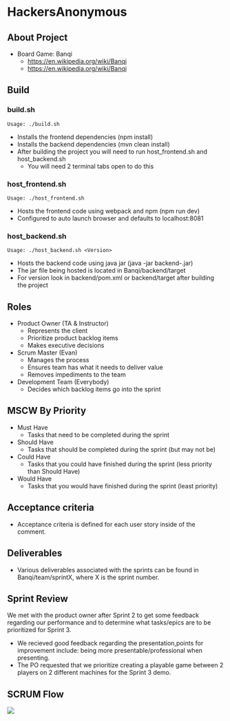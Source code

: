 # HackersAnonymous
## About Project
* Board Game: Banqi
  * https://en.wikipedia.org/wiki/Banqi
  * https://en.wikipedia.org/wiki/Banqi

## Build
### build.sh
```Usage: ./build.sh```
* Installs the frontend dependencies (npm install)
* Installs the backend dependencies (mvn clean install)
* After building the project you will need to run host_frontend.sh and host_backend.sh
    * You will need 2 terminal tabs open to do this

### host_frontend.sh
```Usage: ./host_frontend.sh```
* Hosts the frontend code using webpack and npm (npm run dev)
* Configured to auto launch browser and defaults to localhost:8081

### host_backend.sh
```Usage: ./host_backend.sh <Version>```
* Hosts the backend code using java jar (java -jar backend-<Version>.jar)
* The jar file being hosted is located in Banqi/backend/target
* For version look in backend/pom.xml or backend/target after building the project

## Roles
* Product Owner (TA & Instructor)
  * Represents the client
  * Prioritize product backlog items
  * Makes executive decisions
* Scrum Master (Evan)
  * Manages the process
  * Ensures team has what it needs to deliver value
  * Removes impediments to the team
* Development Team (Everybody)
  * Decides which backlog items go into the sprint

## MSCW By Priority
* Must Have
  * Tasks that need to be completed during the sprint
* Should Have
  * Tasks that should be completed during the sprint (but may not be)
* Could Have
  * Tasks that you could have finished during the sprint (less priority than Should Have)
* Would Have
  * Tasks that you would have finished during the sprint (least priority)

## Acceptance criteria 
* Acceptance criteria is defined for each user story inside of the comment.  

## Deliverables
* Various deliverables associated with the sprints can be found in Banqi/team/sprintX, where X is the sprint number.

## Sprint Review 
We met with the product owner after Sprint 2 to get some feedback regarding our performance and to determine what tasks/epics are to be prioritized for Sprint 3. 
* We recieved good feedback regarding the presentation,points for improvement include: being more presentable/professional when presenting. 
* The PO requested that we prioritize creating a playable game between 2 players on 2 different machines for the Sprint 3 demo.  


## SCRUM Flow
![](Banqi/team/images/flow.png)
